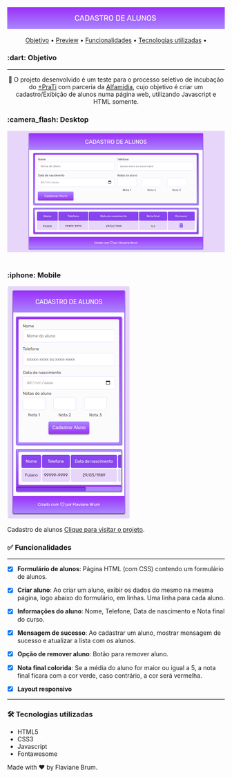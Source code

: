 <div align="center">

  <img src="screen/capa.png"  />

<p align="center">
 <a href="#objetivo">Objetivo</a> •
 <a href="#preview">Preview</a> •
 <a href="#funcionalidades">Funcionalidades</a> • 
 <a href="#tecnologias">Tecnologias utilizadas</a> • 
</p>
</div>
<h3 id="objetivo">:dart:  Objetivo</h3>
<hr />
<p align="center">🚀 O projeto desenvolvido é um teste para o processo seletivo de incubação do <a href="https://www.maisprati.com.br/" target="_blank">+PraTi</a>  com parceria da <a href="http://www.alfamidia.com.br/" target="_blank">Alfamídia</a>, cujo objetivo é criar um cadastro/Exibição de alunos numa página web, utilizando Javascript e HTML somente.

<div >
  <h3 id="preview">:camera_flash: Desktop</h3>
  <img src="screen/desktop2.png" />
  <br><br>
  <h3 align="left" >:iphone: Mobile</h3>
  <img src="screen/mobile2.png"  />
</div>
<p>
Cadastro de alunos
<a href="https://flaviane-brum.github.io/crud-alunos/" target="_blank">Clique para visitar o projeto</a>.
</p>

<h3 id="funcionalidades">✅ Funcionalidades</h3>
<hr />

- [x] **Formulário de alunos**: Página HTML (com CSS) contendo um formulário de alunos.

- [x] **Criar aluno**: Ao criar um aluno, exibir os dados do mesmo na mesma página, logo abaixo do formulário, em linhas. Uma linha para cada aluno.

- [x] **Informações do aluno**: Nome, Telefone, Data de nascimento e Nota final do curso.

- [x] **Mensagem de sucesso**: Ao cadastrar um aluno, mostrar mensagem de sucesso e atualizar a lista com os alunos.

- [x] **Opção de remover aluno**: Botão para remover aluno.

- [x] **Nota final colorida**: Se a média do aluno for maior ou igual a 5, a nota final ficara com a cor verde, caso contrário, a cor será vermelha.

- [x] **Layout responsivo**

<hr />

<h3 id="tecnologias">🛠 Tecnologias utilizadas</h3>

- HTML5
- CSS3
- Javascript
- Fontawesome

Made with :hearts: by Flaviane Brum.
